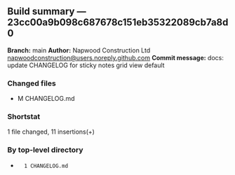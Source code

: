## Build summary — 23cc00a9b098c687678c151eb35322089cb7a8d0

**Branch:** main **Author:** Napwood Construction Ltd <napwoodconstruction@users.noreply.github.com>
**Commit message:** docs: update CHANGELOG for sticky notes grid view default

### Changed files

- M CHANGELOG.md

### Shortstat

1 file changed, 11 insertions(+)

### By top-level directory

-       1 CHANGELOG.md

